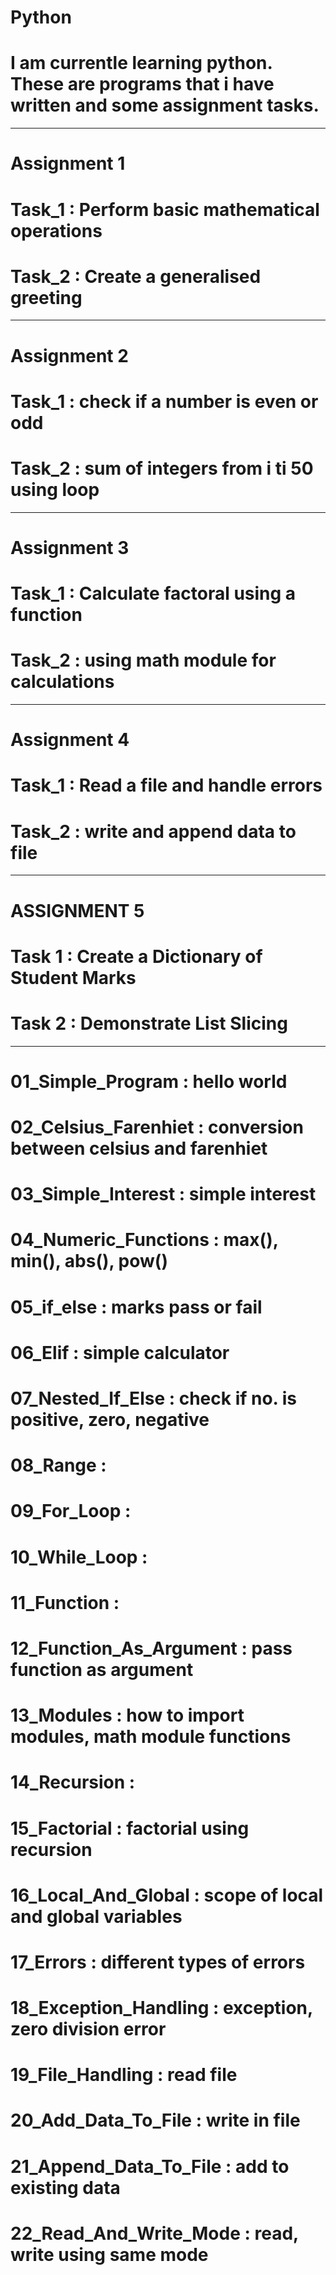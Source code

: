 # Python
# I am currentle learning python. These are programs that i have written and some assignment tasks.

-------------------------------------------------------------------------------------------------------
# Assignment 1

# Task_1 : Perform basic mathematical operations
# Task_2 : Create a generalised greeting 

-------------------------------------------------------------------------------------------------------
# Assignment 2

# Task_1 : check if a number is even or odd
# Task_2 : sum of integers from i ti 50 using loop

-------------------------------------------------------------------------------------------------------
# Assignment 3

# Task_1 : Calculate factoral using a function
# Task_2 : using math module for calculations

-------------------------------------------------------------------------------------------------------
# Assignment 4

# Task_1 : Read a file and handle errors
# Task_2 : write and append data to file

-------------------------------------------------------------------------------------------------------
# ASSIGNMENT 5

# Task 1 : Create a Dictionary of Student Marks
# Task 2 : Demonstrate List Slicing

-------------------------------------------------------------------------------------------------------
# 01_Simple_Program : hello world
# 02_Celsius_Farenhiet : conversion between celsius and farenhiet
# 03_Simple_Interest : simple interest
# 04_Numeric_Functions : max(), min(), abs(), pow()
# 05_if_else : marks pass or fail
# 06_Elif : simple calculator
# 07_Nested_If_Else : check if no. is positive, zero, negative
# 08_Range : 
# 09_For_Loop :
# 10_While_Loop :
# 11_Function : 
# 12_Function_As_Argument : pass function as argument
# 13_Modules : how to import modules, math module functions
# 14_Recursion : 
# 15_Factorial : factorial using recursion 
# 16_Local_And_Global : scope of local and global variables
# 17_Errors : different types of errors
# 18_Exception_Handling : exception, zero division error
# 19_File_Handling : read file
# 20_Add_Data_To_File : write in file
# 21_Append_Data_To_File : add to existing data
# 22_Read_And_Write_Mode : read, write using same mode
